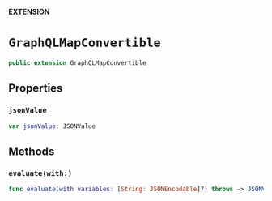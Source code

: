 **EXTENSION**

# `GraphQLMapConvertible`
```swift
public extension GraphQLMapConvertible
```

## Properties
### `jsonValue`

```swift
var jsonValue: JSONValue
```

## Methods
### `evaluate(with:)`

```swift
func evaluate(with variables: [String: JSONEncodable]?) throws -> JSONValue
```
